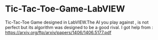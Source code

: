 # Tic-Tac-Toe-Game-LabVIEW
Tic-Tac-Toe Game designed in LabVIEW.The AI you play against , is not perfect but its algorithm was designed to be a good rival.
I got help from : https://arxiv.org/ftp/arxiv/papers/1406/1406.5177.pdf
